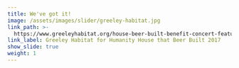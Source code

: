 ```yaml
---
title: We've got it!
image: /assets/images/slider/greeley-habitat.jpg
link_path: >-
  https://www.greeleyhabitat.org/house-beer-built-benefit-concert-featuring-burroughs/
link_label: Greeley Habitat for Humanity House that Beer Built 2017
show_slide: true
weight: 1
---
```



